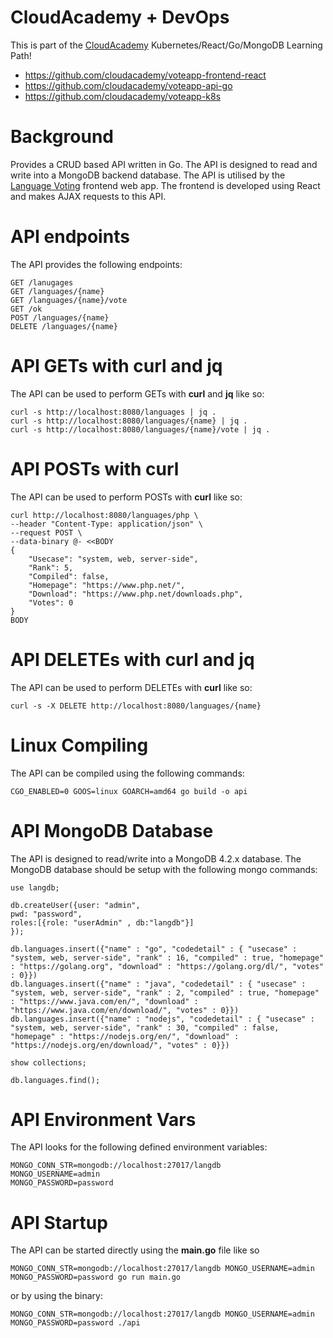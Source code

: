 # CloudAcademy + DevOps
This is part of the [CloudAcademy](https://cloudacademy.com/library/) Kubernetes/React/Go/MongoDB Learning Path!

* https://github.com/cloudacademy/voteapp-frontend-react
* https://github.com/cloudacademy/voteapp-api-go
* https://github.com/cloudacademy/voteapp-k8s

# Background
Provides a CRUD based API written in Go. The API is designed to read and write into a MongoDB backend database. The API is utilised by the [Language Voting](https://github.com/cloudacademy/voteapp-frontend-react) frontend web app. The frontend is developed using React and makes AJAX requests to this API.

# API endpoints
The API provides the following endpoints:
```
GET /lanugages
GET /languages/{name}
GET /languages/{name}/vote
GET /ok
POST /languages/{name}
DELETE /languages/{name}
```

# API GETs with curl and jq
The API can be used to perform GETs with **curl** and **jq** like so:
```
curl -s http://localhost:8080/languages | jq .
curl -s http://localhost:8080/languages/{name} | jq .
curl -s http://localhost:8080/languages/{name}/vote | jq .
```

# API POSTs with curl
The API can be used to perform POSTs with **curl** like so:
```
curl http://localhost:8080/languages/php \
--header "Content-Type: application/json" \
--request POST \
--data-binary @- <<BODY
{
    "Usecase": "system, web, server-side",
    "Rank": 5,
    "Compiled": false,
    "Homepage": "https://www.php.net/",
    "Download": "https://www.php.net/downloads.php",
    "Votes": 0
}
BODY
```

# API DELETEs with curl and jq
The API can be used to perform DELETEs with **curl** like so:
```
curl -s -X DELETE http://localhost:8080/languages/{name}
```

# Linux Compiling
The API can be compiled using the following commands:
```
CGO_ENABLED=0 GOOS=linux GOARCH=amd64 go build -o api
```

# API MongoDB Database
The API is designed to read/write into a MongoDB 4.2.x database. The MongoDB database should be setup with the following mongo commands:
```
use langdb;

db.createUser({user: "admin",
pwd: "password",
roles:[{role: "userAdmin" , db:"langdb"}]
});

db.languages.insert({"name" : "go", "codedetail" : { "usecase" : "system, web, server-side", "rank" : 16, "compiled" : true, "homepage" : "https://golang.org", "download" : "https://golang.org/dl/", "votes" : 0}})
db.languages.insert({"name" : "java", "codedetail" : { "usecase" : "system, web, server-side", "rank" : 2, "compiled" : true, "homepage" : "https://www.java.com/en/", "download" : "https://www.java.com/en/download/", "votes" : 0}})
db.languages.insert({"name" : "nodejs", "codedetail" : { "usecase" : "system, web, server-side", "rank" : 30, "compiled" : false, "homepage" : "https://nodejs.org/en/", "download" : "https://nodejs.org/en/download/", "votes" : 0}})

show collections;

db.languages.find();
```

# API Environment Vars
The API looks for the following defined environment variables:
```
MONGO_CONN_STR=mongodb://localhost:27017/langdb
MONGO_USERNAME=admin
MONGO_PASSWORD=password
```

# API Startup
The API can be started directly using the **main.go** file like so
```
MONGO_CONN_STR=mongodb://localhost:27017/langdb MONGO_USERNAME=admin MONGO_PASSWORD=password go run main.go
```
or by using the binary:
```
MONGO_CONN_STR=mongodb://localhost:27017/langdb MONGO_USERNAME=admin MONGO_PASSWORD=password ./api
```
